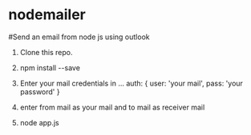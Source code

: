 # nodemailer
#Send an email from node js using outlook

1. Clone this repo.
2. npm install --save 
3. Enter your mail credentials in ...
auth: {
        user: 'your mail',
        pass: 'your password'
    }

4. enter from mail as your mail and to mail as receiver mail
5. node app.js  
